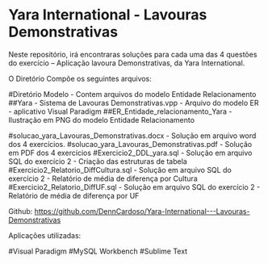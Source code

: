 # Yara International - Lavouras Demonstrativas

Neste repositório, irá encontraras soluções para cada uma das 4 questões do exercício – Aplicação lavoura Demonstrativas, da Yara International. 

O Diretório Compõe os seguintes arquivos:

#Diretório Modelo - Contem arquivos do modelo Entidade Relacionamento
##Yara - Sistema de Lavouras Demonstrativas.vpp - Arquivo do modelo ER - aplicativo Visual Paradigm
##ER_Entidade_relacionamento_Yara - Ilustração em PNG do modelo Entidade Relacionamento

#solucao_yara_Lavouras_Demonstrativas.docx - Solução em arquivo word dos 4 exercícios.
#solucao_yara_Lavouras_Demonstrativas.pdf - Solução em PDF dos 4 exercícios
#Exercicio2_DDL_yara.sql - Solução em arquivo SQL do exercício 2 - Criação das estruturas de tabela
#Exercicio2_Relatorio_DiffCultura.sql - Solução em arquivo SQL do exercício 2 - Relatório de média de diferença por Cultura
#Exercicio2_Relatorio_DiffUF.sql - Solução em arquivo SQL do exercício 2 - Relatório de média de diferença por UF

Github: https://github.com/DennCardoso/Yara-International---Lavouras-Demonstrativas

Aplicações utilizadas:

#Visual Paradigm
#MySQL  Workbench
#Sublime Text
#

